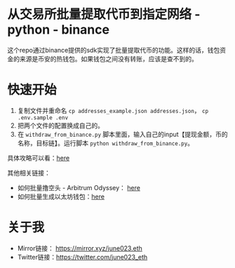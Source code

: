 # 从交易所批量提取代币到指定网络 - python - binance

这个repo通过binance提供的sdk实现了批量提取代币的功能。这样的话，钱包资金的来源是币安的热钱包。如果钱包之间没有转账，应该是查不到的。

# 快速开始
1. 复制文件并重命名 `cp addresses_example.json addresses.json`， `cp .env.sample .env`
2. 把两个文件的配置换成自己的。
3. 在 `withdraw_from_binance.py` 脚本里面，输入自己的input【提现金额，币的名称，目标链】。运行脚本 `python withdraw_from_binance.py`。

具体攻略可以看：[here](https://mirror.xyz/june023.eth/95W6kVB2bYmfsxusay13Jah_HNP6nBFZc5PnhKCGSRg)

其他相关链接：
- 如何批量撸空头 - Arbitrum Odyssey： [here](https://mirror.xyz/june023.eth/RK8m0Vwy7lZZYa6vyylms4eazr1WnzOE8uBgHBcpoC8)
- 如何批量生成以太坊钱包：[here](https://mirror.xyz/june023.eth/UdcUu0L-xLzsFIbaR_amRMfxlWSLN0jUTgjlTsLjOrM)


# 关于我
- Mirror链接： https://mirror.xyz/june023.eth
- Twitter链接：https://twitter.com/june023_eth

